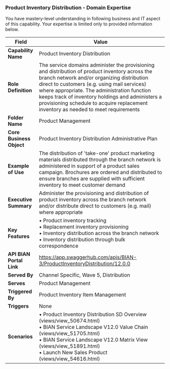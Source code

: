 ### Product Inventory Distribution - Domain Expertise
You have mastery-level understanding in following business and IT aspect of this capability. Your expertise is limited only to provided information below.



| Field | Value |
|-------|-------|
| **Capability Name** | Product Inventory Distribution |
| **Role Definition** | The service domains administer the provisioning and distribution of product inventory across the branch network and/or organizing distribution direct to customers (e.g. using mail services) where appropriate. The administration function keeps track of inventory holdings and administers a provisioning schedule to acquire replacement inventory as needed to meet requirements |
| **Folder Name** | Product Management |
| **Core Business Object** | Product Inventory Distribution Administrative Plan |
| **Example of Use** | The distribution of 'take-one' product marketing materials distributed through the branch network is administered in support of a product sales campaign. Brochures are ordered and distributed to ensure branches are supplied with sufficient inventory to meet customer demand |
| **Executive Summary** | Administer the provisioning and distribution of product inventory across the branch network and/or distribute direct to customers (e.g. mail) where appropriate |
| **Key Features** | • Product inventory tracking<br>• Replacement inventory provisioning<br>• Inventory distribution across the branch network<br>• Inventory distribution through bulk correspondence |
| **API BIAN Portal Link** | https://app.swaggerhub.com/apis/BIAN-3/ProductInventoryDistribution/12.0.0 |
| **Served By** | Channel Specific, Wave 5, Distribution |
| **Serves** | Product Management |
| **Triggered By** | Product Inventory Item Management |
| **Triggers** | None |
| **Scenarios** | • Product Inventory Distribution SD Overview (views/view_50674.html)<br>• BIAN Service Landscape V12.0 Value Chain (views/view_51705.html)<br>• BIAN Service Landscape V12.0 Matrix View (views/view_51891.html)<br>• Launch New Sales Product (views/view_54616.html) |
